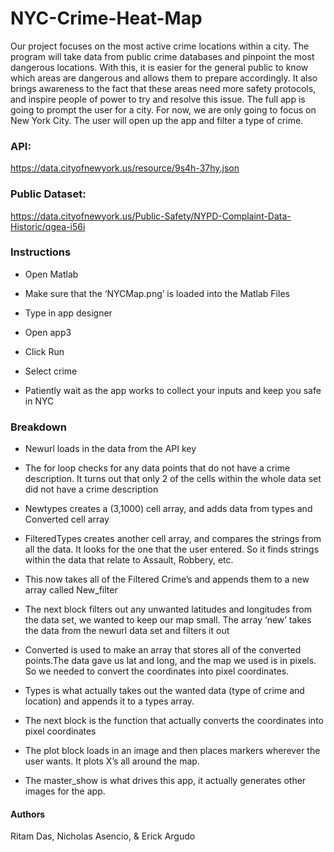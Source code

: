 # NYC-Crime-Heat-Map
Our project focuses on the most active crime locations within a city. The program will take data from public crime databases and pinpoint the most dangerous locations. With this, it is easier for the general public to know which areas are dangerous and allows them to prepare accordingly. It also brings awareness to the fact that these areas need more safety protocols, and inspire people of power to try and resolve this issue. The full app is going to prompt the user for a city. For now, we are only going to focus on New York City. The user will open up the app and filter a type of crime.

### API:
https://data.cityofnewyork.us/resource/9s4h-37hy.json

### Public Dataset:
https://data.cityofnewyork.us/Public-Safety/NYPD-Complaint-Data-Historic/qgea-i56i

### Instructions
- Open Matlab

- Make sure that the ‘NYCMap.png’ is loaded into the Matlab Files

- Type in app designer

- Open app3

- Click Run

- Select crime

- Patiently wait as the app works to collect your inputs and keep you safe in NYC

### Breakdown
- Newurl loads in the data from the API key

- The for loop checks for any data points that do not have a crime description. It turns out that only 2 of the cells within the whole data set did not have a crime description

- Newtypes creates a (3,1000) cell array, and adds data from types and Converted cell array

- FilteredTypes creates another cell array, and compares the strings from all the data. It looks for the one that the user entered. So it finds strings within the data that relate to Assault, Robbery, etc.

- This now takes all of the Filtered Crime’s and appends them to a new array called New_filter

- The next block filters out any unwanted latitudes and longitudes from the data set, we wanted to keep our map small. The array ‘new’ takes the data from the newurl data set and filters it out

- Converted is used to make an array that stores all of the converted points.The data gave us lat and long, and the map we used is in pixels. So we needed to convert the coordinates into pixel coordinates.

- Types is what actually takes out the wanted data (type of crime and location) and appends it to a types array.

- The next block is the function that actually converts the coordinates into pixel coordinates

- The plot block loads in an image and then places markers wherever the user wants. It plots X’s all around the map.

- The master_show is what drives this app, it actually generates other images for the app.

#### Authors
Ritam Das, Nicholas Asencio, & Erick Argudo

